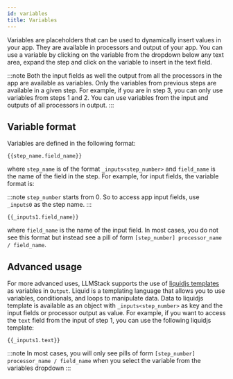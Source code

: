 ```yaml
---
id: variables
title: Variables
---
```


Variables are placeholders that can be used to dynamically insert values in your app. They are available in processors and output of your app. You can use a variable by clicking on the variable from the dropdown below any text area, expand the step and click on the variable to insert in the text field.

:::note
Both the input fields as well the output from all the processors in the app are available as variables. Only the variables from previous steps are available in a given step. For example, if you are in step 3, you can only use variables from steps 1 and 2. You can use variables from the input and outputs of all processors in output.
:::

## Variable format

Variables are defined in the following format:

```
{{step_name.field_name}}
```

where `step_name` is of the format `_inputs<step_number>` and `field_name` is the name of the field in the step. For example, for input fields, the variable format is:

:::note
`step_number` starts from 0. So to access app input fields, use `_inputs0` as the step name.
:::

```
{{_inputs1.field_name}}
```

where `field_name` is the name of the input field. In most cases, you do not see this format but instead see a pill of form `[step_number] processor_name / field_name`.

## Advanced usage

For more advanced uses, LLMStack supports the use of [liquidjs templates](https://liquidjs.com/tutorials/intro-to-liquid.html) as variables in `Output`. Liquid is a templating language that allows you to use variables, conditionals, and loops to manipulate data. Data to liquidjs template is available as an object with `_inputs<step_number>` as key and the input fields or processor output as value. For example, if you want to access the `text` field from the input of step 1, you can use the following liquidjs template:

```
{{_inputs1.text}}
```

:::note
In most cases, you will only see pills of form `[step_number] processor_name / field_name` when you select the variable from the variables dropdown
:::
